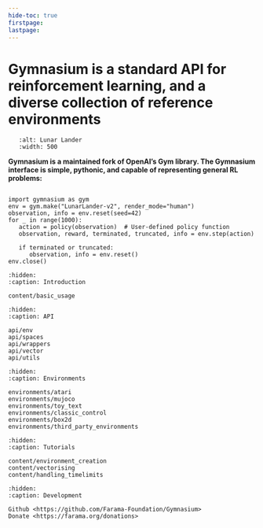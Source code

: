 ```yaml
---
hide-toc: true
firstpage:
lastpage:
---
```


# Gymnasium is a standard API for reinforcement learning, and a diverse collection of reference environments


```{figure} _static/videos/box2d/lunar_lander_continuous.gif
   :alt: Lunar Lander
   :width: 500
```

**Gymnasium is a maintained fork of OpenAI’s Gym library. The Gymnasium interface is simple, pythonic, and capable of representing general RL problems:**

```{code-block} python

import gymnasium as gym
env = gym.make("LunarLander-v2", render_mode="human")
observation, info = env.reset(seed=42)
for _ in range(1000):
   action = policy(observation)  # User-defined policy function
   observation, reward, terminated, truncated, info = env.step(action)

   if terminated or truncated:
      observation, info = env.reset()
env.close()
```

```{toctree}
:hidden:
:caption: Introduction

content/basic_usage
```

```{toctree}
:hidden:
:caption: API

api/env
api/spaces
api/wrappers
api/vector
api/utils
```

```{toctree}
:hidden:
:caption: Environments

environments/atari
environments/mujoco
environments/toy_text
environments/classic_control
environments/box2d
environments/third_party_environments
```

```{toctree}
:hidden:
:caption: Tutorials

content/environment_creation
content/vectorising
content/handling_timelimits
```

```{toctree}
:hidden:
:caption: Development

Github <https://github.com/Farama-Foundation/Gymnasium>
Donate <https://farama.org/donations>

```
